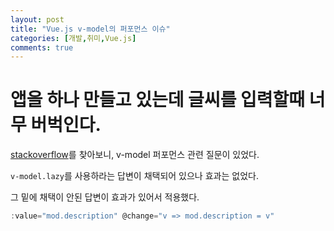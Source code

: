 ```yaml
---
layout: post
title: "Vue.js v-model의 퍼포먼스 이슈"
categories: [개발,취미,Vue.js]
comments: true
---
```

# 앱을 하나 만들고 있는데 글씨를 입력할때 너무 버벅인다.  

[stackoverflow](https://stackoverflow.com/questions/42427845/how-to-make-vuejs-respond-faster-when-using-v-model-on-large-data-sets)를 찾아보니, v-model 퍼포먼스 관련 질문이 있었다.

`v-model.lazy`를 사용하라는 답변이 채택되어 있으나 효과는 없었다.

그 밑에 채택이 안된 답변이 효과가 있어서 적용했다.
```javascript
:value="mod.description" @change="v => mod.description = v"
```
